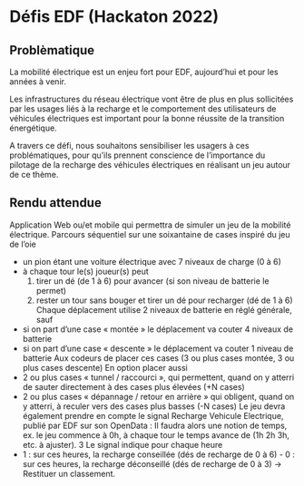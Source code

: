 # Défis EDF (Hackaton 2022)

## Problèmatique
La mobilité électrique est un enjeu fort pour EDF, aujourd’hui et pour les années à venir.

Les infrastructures du réseau électrique vont être de plus en plus sollicitées par les usages
liés à la recharge et le comportement des utilisateurs de véhicules électriques est important
pour la bonne réussite de la transition énergétique.

A travers ce défi, nous souhaitons sensibiliser les usagers à ces problématiques, pour qu’ils
prennent conscience de l’importance du pilotage de la recharge des véhicules électriques en
réalisant un jeu autour de ce thème.

## Rendu attendue

Application Web ou/et mobile qui permettra de simuler un jeu de la mobilité électrique.
Parcours séquentiel sur une soixantaine de cases inspiré du jeu de l’oie
- un pion étant une voiture électrique avec 7 niveaux de charge (0 à 6)
- à chaque tour le(s) joueur(s) peut
    1. tirer un dé (de 1 à 6) pour avancer (si son niveau de batterie le permet)
    2. rester un tour sans bouger et tirer un dé pour recharger (dé de 1 à 6) Chaque
déplacement utilise 2 niveaux de batterie en réglé générale, sauf
- si on part d’une case « montée » le déplacement va couter 4 niveaux de batterie
- si on part d’une case « descente » le déplacement va couter 1 niveau de batterie
Aux codeurs de placer ces cases (3 ou plus cases montée, 3 ou plus cases descente)
En option placer aussi
- 2 ou plus cases « tunnel / raccourci », qui permettent, quand on y atterri de sauter
directement à des cases plus élevées (+N cases)
- 2 ou plus cases « dépannage / retour en arrière » qui obligent, quand on y atterri, à reculer
vers des cases plus basses (-N cases)
Le jeu devra également prendre en compte le signal Recharge Vehicule Electrique, publié
par EDF sur son OpenData :
Il faudra alors une notion de temps, ex. le jeu commence à 0h, à chaque tour le temps
avance de (1h 2h 3h, etc. à ajuster).
3
Le signal indique pour chaque heure
- 1 : sur ces heures, la recharge conseillée (dés de recharge de 0 à 6) - 0 : sur ces heures, la
recharge déconseillé (dés de recharge de 0 à 3)
-> Restituer un classement.